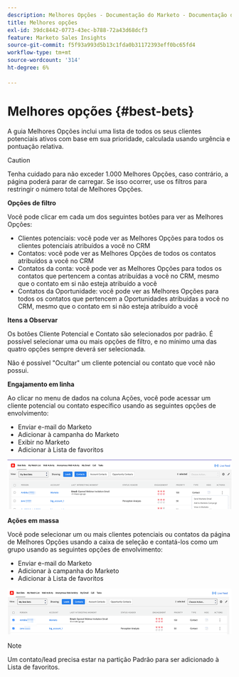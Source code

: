 ```yaml
---
description: Melhores Opções - Documentação do Marketo - Documentação do produto
title: Melhores opções
exl-id: 39dc8442-0773-43ec-b788-72a43d68dcf3
feature: Marketo Sales Insights
source-git-commit: f5f93a993d5b13c1fda0b31172393eff0bc65fd4
workflow-type: tm+mt
source-wordcount: '314'
ht-degree: 6%

---
```


# Melhores opções {#best-bets}

A guia Melhores Opções inclui uma lista de todos os seus clientes potenciais ativos com base em sua prioridade, calculada usando urgência e pontuação relativa.

>[!CAUTION]
>
>Tenha cuidado para não exceder 1.000 Melhores Opções, caso contrário, a página poderá parar de carregar. Se isso ocorrer, use os filtros para restringir o número total de Melhores Opções.

**Opções de filtro**

Você pode clicar em cada um dos seguintes botões para ver as Melhores Opções:

* Clientes potenciais: você pode ver as Melhores Opções para todos os clientes potenciais atribuídos a você no CRM
* Contatos: você pode ver as Melhores Opções de todos os contatos atribuídos a você no CRM
* Contatos da conta: você pode ver as Melhores Opções para todos os contatos que pertencem a contas atribuídas a você no CRM, mesmo que o contato em si não esteja atribuído a você
* Contatos da Oportunidade: você pode ver as Melhores Opções para todos os contatos que pertencem a Oportunidades atribuídas a você no CRM, mesmo que o contato em si não esteja atribuído a você

**Itens a Observar**

Os botões Cliente Potencial e Contato são selecionados por padrão. É possível selecionar uma ou mais opções de filtro, e no mínimo uma das quatro opções sempre deverá ser selecionada.

Não é possível &quot;Ocultar&quot; um cliente potencial ou contato que você não possui.

**Engajamento em linha**

Ao clicar no menu de dados na coluna Ações, você pode acessar um cliente potencial ou contato específico usando as seguintes opções de envolvimento:

* Enviar e-mail do Marketo
* Adicionar à campanha do Marketo
* Exibir no Marketo
* Adicionar à Lista de favoritos

![](assets/best-bets-1.png)

**Ações em massa**

Você pode selecionar um ou mais clientes potenciais ou contatos da página de Melhores Opções usando a caixa de seleção e contatá-los como um grupo usando as seguintes opções de envolvimento:

* Enviar e-mail do Marketo
* Adicionar à campanha do Marketo
* Adicionar à Lista de favoritos

![](assets/best-bets-2.png)

>[!NOTE]
>
>Um contato/lead precisa estar na partição Padrão para ser adicionado à Lista de favoritos.
